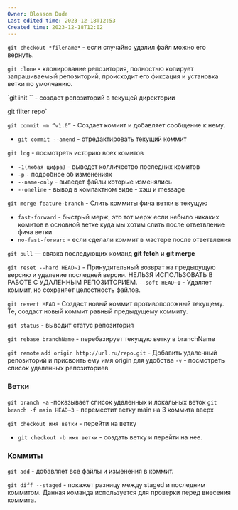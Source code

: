 ```yaml
---
Owner: Blossom Dude
Last edited time: 2023-12-18T12:53
Created time: 2023-12-18T12:02
---
```

`git checkout *filename*` - если случайно удалил файл можно его вернуть.

`git clone` **-** клонирование репозитория, полностью копирует запрашиваемый репозиторий, происходит его фиксация и установка ветки по умолчанию.

`git init `` - создает репозиторий в текущей директории

git filter repo`

`git commit -m “v1.0”` - Создает комиит и добавляет сообщение к нему.

- `git commit --amend` - отредактировать текущий коммит

`git log` - посмотреть историю всех комитов

- `-1(любая цифра)` - выведет колличество последних комитов
- `-p` `-` подробное об изменениях
- `--name-only` - выведет файлы которые изменялись
- `--oneline` - вывод в компактном виде - хэш и message

`git merge feature-branch` - Слить коммиты фича ветки в текущую
- `fast-forward` - быстрый мерж, это тот мерж если небыло никаких комитов в основной ветке куда мы хотим слить после ответвление фича ветки
- `no-fast-forward` - если сделали коммит в мастере после ответвления 

`git pull` — связка последующих команд **git fetch** и **git merge**

`git reset --hard HEAD~1` - Принудительный возврат на предыдущую версию и удаление последней версии. НЕЛЬЗЯ ИСПОЛЬЗОВАТЬ В РАБОТЕ С УДАЛЕННЫМ РЕПОЗИТОРИЕМ.
	`--soft HEAD~1` - Удаляет коммит, но сохраняет целостность файлов.

`git revert HEAD` - Создаст новый коммит противоположный текущему. Те, создаст новый коммит равный предыдущему коммиту.

`git status` - выводит статус репозитория

`git rebase branchName` - перебазирует текущую ветку в branchName

`git remote`
	`add origin http://url.ru/repo.git` - Добавить удаленный репозиторий и присвоить ему имя origin для удобства
	`-v` - посмотреть список удаленных репозиториев


### Ветки

`git branch -a` -показывает список удаленных и локальных веток
`git branch -f main HEAD~3` - переместит ветку main на 3 коммита вверх

`git checkout имя ветки` - перейти на ветку
- `git checkout -b имя ветки` - создать ветку и перейти на нее.

### Коммиты

`git add`  - добавляет все файлы и изменения в коммит.

`git diff --staged` - покажет разницу между staged и последним коммитом. Данная команда используется для проверки перед внесения коммита.